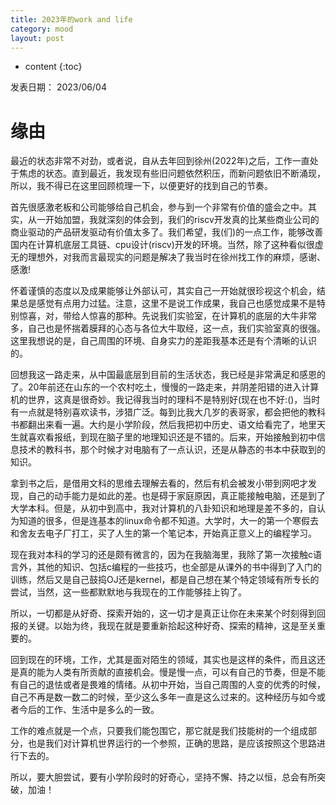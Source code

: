 ```yaml
---
title: 2023年的work and life
category: mood
layout: post
---
```

* content
{:toc}

发表日期：  2023/06/04

# 缘由

最近的状态非常不对劲，或者说，自从去年回到徐州(2022年)之后，工作一直处于焦虑的状态。直到最近，我发现有些旧问题依然积压，而新问题依旧不断涌现，所以，我不得已在这里回顾梳理一下，以便更好的找到自己的节奏。


首先很感激老板和公司能够给自己机会，参与到一个非常有价值的盛会之中。其实，从一开始加盟，我就深刻的体会到，我们的riscv开发真的比某些商业公司的商业驱动的产品研发驱动有价值太多了。我们希望，我(们)的一点工作，能够改善国内在计算机底层工具链、cpu设计(riscv)开发的环境。当然，除了这种看似很虚无的理想外，对我而言最现实的问题是解决了我当时在徐州找工作的麻烦，感谢、感激!

怀着谨慎的态度以及成果能够让外部认可，其实自己一开始就很珍视这个机会，结果总是感觉有点用力过猛。注意，这里不是说工作成果，我自己也感觉成果不是特别惊喜，对，带给人惊喜的那种。先说我们实验室，在计算机的底层的大牛非常多，自己也是怀揣着膜拜的心态与各位大牛取经，这一点，我们实验室真的很强。这里我想说的是，自己周围的环境、自身实力的差距我基本还是有个清晰的认识的。

回想我这一路走来，从中国最底层到目前的生活状态，我已经是非常满足和感恩的了。20年前还在山东的一个农村吃土，慢慢的一路走来，并阴差阳错的进入计算机的世界，这真是很奇妙。我记得我当时的理科不是特别好(现在也不好:()，当时有一点就是特别喜欢读书，涉猎广泛。每到比我大几岁的表哥家，都会把他的教科书都翻出来看一遍。大约是小学阶段，然后我把初中历史、语文给看完了，地里天生就喜欢看报纸，到现在脑子里的地理知识还是不错的。后来，开始接触到初中信息技术的教科书，那个时候才对电脑有了一点认识，还是从静态的书本中获取到的知识。

拿到书之后，是借用文科的思维去理解去看的，然后有机会被发小带到网吧才发现，自己的动手能力是如此的差。也是碍于家庭原因，真正能接触电脑，还是到了大学本科。但是，从初中到高中，我对计算机的八卦知识和地理是差不多的，自认为知道的很多，但是连基本的linux命令都不知道。大学时，大一的第一个寒假去和舍友去电子厂打工，买了人生的第一个笔记本，开始真正意义上的编程学习。

现在我对本科的学习的还是颇有微言的，因为在我脑海里，我除了第一次接触c语言外，其他的知识、包括c编程的一些技巧，也全部是从课外的书中得到了入门的训练，然后又是自己鼓捣OJ还是kernel，都是自己想在某个特定领域有所专长的尝试，当然，这一些都默默地与我现在的工作能够挂上钩了。

所以，一切都是从好奇、探索开始的，这一切才是真正让你在未来某个时刻得到回报的关键。以始为终，我现在就是要重新拾起这种好奇、探索的精神，这是至关重要的。

回到现在的环境，工作，尤其是面对陌生的领域，其实也是这样的条件，而且这还是真的能为人类有所贡献的直接机会。慢是慢一点，可以有自己的节奏，但是不能有自己的退怯或者是畏难的情绪。从初中开始，当自己周围的人变的优秀的时候，自己不再是数一数二的时候，至少这么多年一直是这么过来的。这种经历与如今或者今后的工作、生活中是多么的一致。

工作的难点就是一个点，只要我们能包围它，那它就是我们技能树的一个组成部分，也是我们对计算机世界运行的一个参照，正确的思路，是应该按照这个思路进行下去的。

所以，要大胆尝试，要有小学阶段时的好奇心，坚持不懈、持之以恒，总会有所突破，加油！